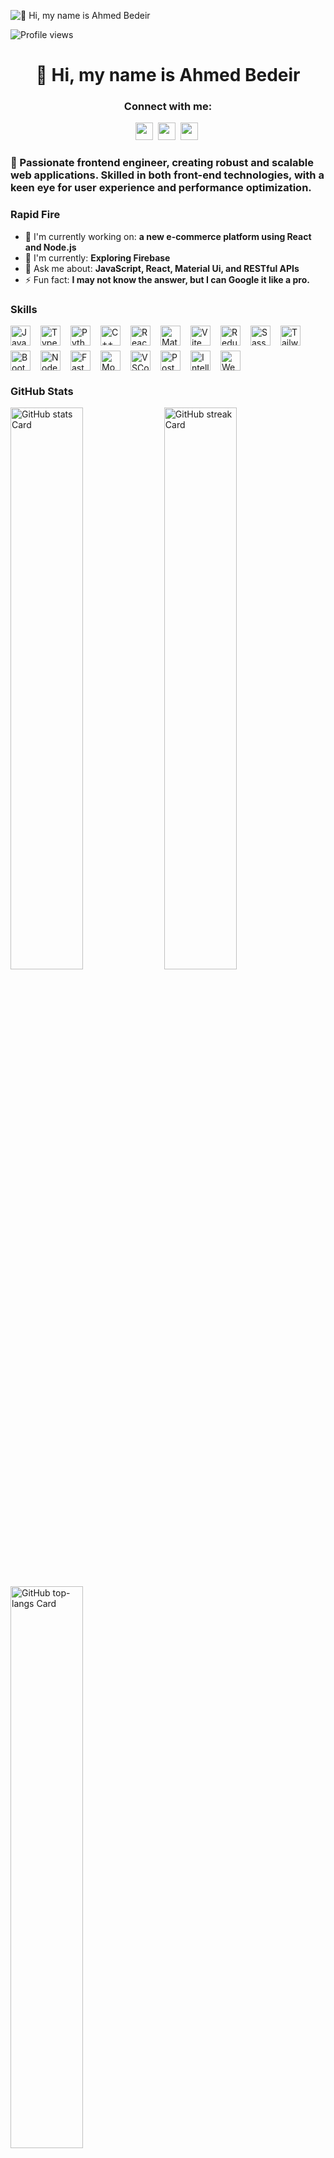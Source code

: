 ![👋 Hi, my name is Ahmed Bedeir](https://images-wixmp-ed30a86b8c4ca887773594c2.wixmp.com/f/c83c004e-1370-4756-88e5-4071de797088/dgdq8br-09cc7ad6-a021-47a5-b0e0-917b12b0f7a7.gif?token=eyJ0eXAiOiJKV1QiLCJhbGciOiJIUzI1NiJ9.eyJzdWIiOiJ1cm46YXBwOjdlMGQxODg5ODIyNjQzNzNhNWYwZDQxNWVhMGQyNmUwIiwiaXNzIjoidXJuOmFwcDo3ZTBkMTg4OTgyMjY0MzczYTVmMGQ0MTVlYTBkMjZlMCIsIm9iaiI6W1t7InBhdGgiOiJcL2ZcL2M4M2MwMDRlLTEzNzAtNDc1Ni04OGU1LTQwNzFkZTc5NzA4OFwvZGdkcThici0wOWNjN2FkNi1hMDIxLTQ3YTUtYjBlMC05MTdiMTJiMGY3YTcuZ2lmIn1dXSwiYXVkIjpbInVybjpzZXJ2aWNlOmZpbGUuZG93bmxvYWQiXX0.tqRMtE-b2QiI2nnefNxSDMJvZCcYqFmq2ccg_Xfzqb8)

![Profile views](https://komarev.com/ghpvc/?username=AhmedBedeir&label=Profile%20views&color=0e75b6&style=flat)

<div id="toc">
  <ul align="center" style="list-style: none">
    <summary>
      <h1>
        👋 Hi, my name is Ahmed Bedeir
      </h1>
    </summary>
  </ul>
</div>

**<h3 align="center">Connect with me:</h3>** 
<p align="center"><a href="https://www.linkedin.com/in/ahmed-bedeir" target="_blank"><img src="https://img.shields.io/badge/LinkedIn-0077B5?style=for-the-badge&logo=linkedin&logoColor=white" height="28" style="margin-right: 4px"></a> <a href="https://twitter.com/bedeir0" target="_blank"><img src="https://img.shields.io/badge/Twitter-000000?style=for-the-badge&logo=X&logoColor=white" height="28" style="margin-right: 4px"></a> <a href="https://codeforces.com/profile/Bedeir" target="_blank"><img src="https://img.shields.io/badge/Codeforces-445f9d?style=for-the-badge&logo=Codeforces&logoColor=white" height="28" style="margin-right: 4px"></a></p>

 <h3 align="left">🚀 Passionate frontend engineer, creating robust and scalable web applications. Skilled in both front-end technologies, with a keen eye for user experience and performance optimization.</h3>

**<h3 align="left">Rapid Fire</h3>**

- 💼 I'm currently working on: **a new e-commerce platform using React and Node.js**
- 🌱 I'm currently: **Exploring Firebase**
- 💬 Ask me about: **JavaScript, React, Material Ui, and RESTful APIs**
- ⚡ Fun fact: **I may not know the answer, but I can Google it like a pro.**

 **<h3 align="left">Skills</h3>**

<div style="display: flex; flex-wrap: wrap; gap: 8px; justify-content: left;"><img src="https://skillicons.dev/icons?i=javascript" height="32" alt="JavaScript" style="margin-right: 8px"> <img src="https://skillicons.dev/icons?i=typescript" height="32" alt="TypeScript" style="margin-right: 8px"> <img src="https://skillicons.dev/icons?i=python" height="32" alt="Python" style="margin-right: 8px"> <img src="https://skillicons.dev/icons?i=cpp" height="32" alt="C++" style="margin-right: 8px"> <img src="https://skillicons.dev/icons?i=react" height="32" alt="React" style="margin-right: 8px"> <img src="https://skillicons.dev/icons?i=materialui" height="32" alt="Material UI" style="margin-right: 8px"> <img src="https://skillicons.dev/icons?i=vite" height="32" alt="Vite" style="margin-right: 8px"> <img src="https://skillicons.dev/icons?i=redux" height="32" alt="Redux" style="margin-right: 8px"> <img src="https://skillicons.dev/icons?i=sass" height="32" alt="Sass" style="margin-right: 8px"> <img src="https://skillicons.dev/icons?i=tailwind" height="32" alt="Tailwind CSS" style="margin-right: 8px"> <img src="https://skillicons.dev/icons?i=bootstrap" height="32" alt="Bootstrap" style="margin-right: 8px"> <img src="https://skillicons.dev/icons?i=nodejs" height="32" alt="Node.js" style="margin-right: 8px"> <img src="https://skillicons.dev/icons?i=fastapi" height="32" alt="FastAPI" style="margin-right: 8px"> <img src="https://skillicons.dev/icons?i=mongodb" height="32" alt="MongoDB" style="margin-right: 8px"> <img src="https://skillicons.dev/icons?i=vscode" height="32" alt="VSCode" style="margin-right: 8px"> <img src="https://skillicons.dev/icons?i=postman" height="32" alt="Postman" style="margin-right: 8px"> <img src="https://skillicons.dev/icons?i=idea" height="32" alt="Intellij" style="margin-right: 8px"> <img src="https://skillicons.dev/icons?i=webstorm" height="32" alt="WebStorm" style="margin-right: 8px"></div>

 **<h3 align="left">GitHub Stats</h3>**

<p align="left">
  <img width="48%" src="https://github-readme-stats.vercel.app/api?username=AhmedBedeir&theme=react&hide_title=false&hide_rank=false&show_icons=false&include_all_commits=false&count_private=true&line_height=23" alt="GitHub stats Card" />
  <img width="48%" src="https://streak-stats.demolab.com/?user=AhmedBedeir&theme=react&hide_border=false&date_format=M+j%5B%2C+Y%5D&mode=daily&hide_total_contributions=false&hide_current_streak=false&hide_longest_streak=false&card_height=200" alt="GitHub streak Card" />
</p>

<p align="left">
  <img width="48%" src="https://github-readme-stats.vercel.app/api/top-langs?username=AhmedBedeir&theme=react&hide_title=false&layout=compact&langs_count=6&hide_progress=false&card_width=400" alt="GitHub top-langs Card" />
</p>

